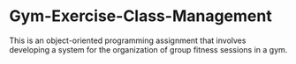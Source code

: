# Gym-Exercise-Class-Management
This is an object-oriented programming assignment that involves developing a system for the organization of group fitness sessions in a gym.
